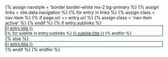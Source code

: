 <style>
/* Dropdown Content (Hidden by Default) */
.dropdown-content {
  display: none;
  position: absolute;
  background-color: #fff;
  color:#8b583d;
  min-width: 140px;
  box-shadow: 0px 8px 16px 0px rgba(0,0,0,0.2);
  z-index: 1;
  width:100%;
/*  line-height:2rem;*/
  top:28px;
  list-style: none;
  text-align:center;
}

/* Links inside the dropdown */
.dropdown-content a {
  color: #8b583d;
  padding: 2px 6px;
  text-decoration: none;
  display: block;
}

/* Change color of dropdown links on hover */
.dropdown-content a:hover {background-color: #8b583d;
    color: #fff;
}
#Toolbar ul { 
    list-style: none; 
    float: left; 
    padding:0;
}
#Toolbar ul li{ 
    font-size:small;
    border: 1px solid #003333;
}
/* Show the dropdown menu on hover */
.dropdown:hover .dropdown-content {
    display: block;
    }

/* Change the background color of the dropdown button when the dropdown content is shown */
.dropdown:hover .dropbtn {background-color: #001e36;}
</style>
<nav id="Toolbar"  class="navbar navbar-expand-sm navbar-dark my-4 border-top border-bottom border-white bootsnav" role="navigation"><!-- class="collapse navbar-collapse">-->
<!--<button class="navbar-toggle text-center" type="button" data-toggle="collapse" data-target="#navbarSupportedContent" aria-controls="navbarSupportedContent" aria-expanded="false" aria-label="Toggle navigation">-->
<!--<span class="navbar-toggler-icon bg-dark"></span>-->
<!--</button>-->
    <ul class="nav navbar-nav mx-auto" data-in="fadeInDown" data-out="fadeOutUp"><!-- nav navbar-nav">-->
        {% assign navstyle = 'border border-white mx-2 bg-primary %}
        {% assign links = site.data.navigation %}
        {% for entry in links %}
            {% assign class = nav-item %}
            {% if page.url == entry.url %}
                {% assign class = 'nav-item active' %}
            {% endif %}
            {% if entry.sublinks %}
                <li id="{{entry.title}}-menu" id="{{ class }}" class="{{ navstyle }} nav-item dropdown {{ class }} ">
                    <a href="{{ site.baseurl }}{{ entry.url }}" id="{{entry.title}}-link" class="text-emphasis nav-link h5 dropdown-toggle" data-toggle="dropdown" role="button" aria-haspopup="true" aria-expanded="false">{{ entry.title }} <span class="caret"></span></a>
                    <div class="dropdown-menu" aria-labelledby="{{entry.title}}-link">
                        {% for sublink in entry.sublinks %}
                            <a class="dropdown-item" href="{{ site.baseurl }}{{ sublink.url }}">{{ sublink.title }}</a>
                        {% endfor %}
                    </div>
                </li>
            {% else %}
                <li id="{{ entry.title }}" class="{{ class }} {{navstyle}}">
                    <a class="nav-link h5 text-primary-emphasis" href="{{ site.baseurl }}{{ entry.url }}">{{ entry.title }}</a>
                </li>
            {% endif %}
        {% endfor %}
    </ul>
</nav>

